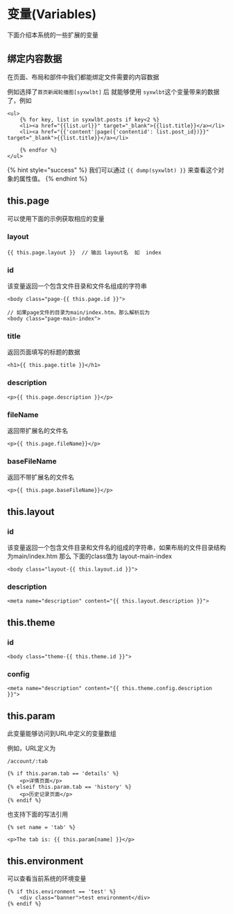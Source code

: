 # 变量\(Variables\)

下面介绍本系统的一些扩展的变量

## 绑定内容数据

在页面、布局和部件中我们都能绑定文件需要的内容数据

例如选择了`首页新闻轮播图[syxwlbt]` 后 就能够使用 `syxwlbt`这个变量带来的数据了，例如

```markup
<ul>
    {% for key, list in syxwlbt.posts if key<2 %}
    <li><a href="{{list.url}}" target="_blank">{{list.title}}</a></li>
    <li><a href="{{'content'|page({'contentid': list.post_id})}}" target="_blank">{{list.title}}</a></li>
    
    {% endfor %}
</ul>
```

{% hint style="success" %}
我们可以通过 `{{ dump(syxwlbt) }}` 来查看这个对象的属性值。
{% endhint %}

## this.page

可以使用下面的示例获取相应的变量

### layout

```text
{{ this.page.layout }}  // 输出 layout名  如  index
```

### id

该变量返回一个包含文件目录和文件名组成的字符串

```markup
<body class="page-{{ this.page.id }}">

// 如果page文件的目录为main/index.htm，那么解析后为
<body class="page-main-index">
```

### title

返回页面填写的标题的数据

```markup
<h1>{{ this.page.title }}</h1>
```

### description

```markup
<p>{{ this.page.description }}</p>
```

### fileName

返回带扩展名的文件名

```markup
<p>{{ this.page.fileName}}</p>
```

### baseFileName

返回不带扩展名的文件名

```markup
<p>{{ this.page.baseFileName}}</p>
```

## this.layout

### id 

该变量返回一个包含文件目录和文件名的组成的字符串，如果布局的文件目录结构为main/index.htm 那么 下面的class值为 layout-main-index

```markup
<body class="layout-{{ this.layout.id }}">
```

### description

```markup
<meta name="description" content="{{ this.layout.description }}">
```

## this.theme

### id

```markup
<body class="theme-{{ this.theme.id }}">
```

### config

```markup
<meta name="description" content="{{ this.theme.config.description }}">
```

## this.param

此变量能够访问到URL中定义的变量数组

例如，URL定义为

```text
/account/:tab
```

```markup
{% if this.param.tab == 'details' %}
    <p>详情页面</p>
{% elseif this.param.tab == 'history' %}
    <p>历史记录页面</p>
{% endif %}
```

也支持下面的写法引用

```markup
{% set name = 'tab' %}

<p>The tab is: {{ this.param[name] }}</p>
```

## this.environment

可以查看当前系统的环境变量

```markup
{% if this.environment == 'test' %}
    <div class="banner">test environment</div>
{% endif %}
```

